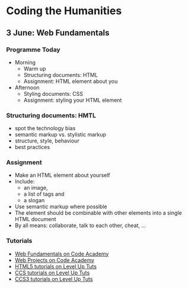 # Coding the Humanities

## 3 June: Web Fundamentals

### Programme Today

+ Morning
  + Warm up
  + Structuring documents: HTML
  + Assignment: HTML element about you
+ Afternoon
  + Styling documents: CSS
  + Assignment: styling your HTML element

### Structuring documents: HMTL

+ spot the technology bias
+ semantic markup vs. stylistic markup
+ structure, style, behaviour
+ best practices

### Assignment

+ Make an HTML element about yourself
+ Include: 
  + an image,
  + a list of tags and
  + a slogan
+ Use semantic markup where possible
+ The element should be combinable with other elements into a single HTML document
+ By all means: collaborate, talk to each other, cheat, ...

### Tutorials

+ [Web Fundamentals on Code Academy](http://www.codecademy.com/tracks/web)
+ [Web Projects on Code Academy](http://www.codecademy.com/tracks/projects)
+ [HTML5 tutorials on Level Up Tuts](http://leveluptuts.com/tutorials/html5-tutorials)
+ [CCS tutorials on Level Up Tuts](http://leveluptuts.com/tutorials/css-tutorials)
+ [CCS3 tutorials on Level Up Tuts](http://leveluptuts.com/tutorials/css3-tutorials)



